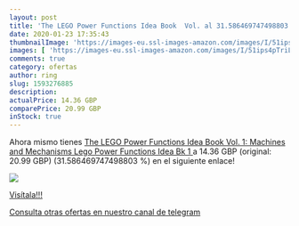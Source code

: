 ```yaml
---
layout: post
title: 'The LEGO Power Functions Idea Book  Vol. al 31.586469747498803 % de descuento'
date: 2020-01-23 17:35:43
thumbnailImage: 'https://images-eu.ssl-images-amazon.com/images/I/51ips4pTriL._SL200_.jpg'
images: [ 'https://images-eu.ssl-images-amazon.com/images/I/51ips4pTriL._SL200_.jpg' ]
comments: true
category: ofertas
author: ring
slug: 1593276885
description:
actualPrice: 14.36 GBP
comparePrice: 20.99 GBP
inStock: true
---
```


Ahora mismo tienes [The LEGO Power Functions Idea Book  Vol. 1: Machines and Mechanisms  Lego Power Functions Idea Bk 1 ](https://www.amazon.com/dp/1593276885/?tag=redken08-20) a 14.36 GBP (original: 20.99 GBP) (31.586469747498803 %) en el siguiente enlace!

[![](https://images-eu.ssl-images-amazon.com/images/I/51ips4pTriL._SL200_.jpg)](https://www.amazon.com/dp/1593276885/?tag=redken08-20)

[Visítala!!!](https://www.amazon.com/dp/1593276885/?tag=redken08-20)

[Consulta otras ofertas en nuestro canal de telegram](https://t.me/s/ofertas25)
